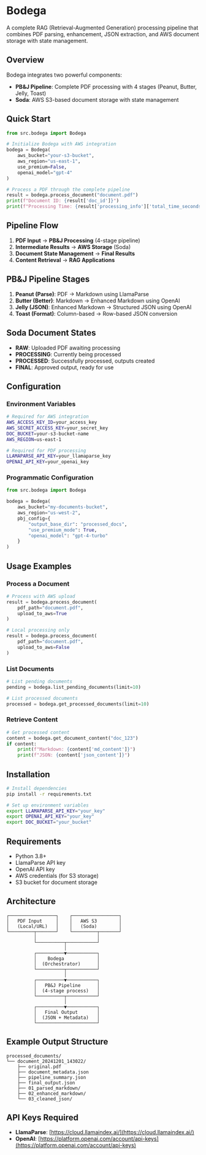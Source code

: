 # Bodega

A complete RAG (Retrieval-Augmented Generation) processing pipeline that combines PDF parsing, enhancement, JSON extraction, and AWS document storage with state management.

## Overview

Bodega integrates two powerful components:
- **PB&J Pipeline**: Complete PDF processing with 4 stages (Peanut, Butter, Jelly, Toast)
- **Soda**: AWS S3-based document storage with state management

## Quick Start

```python
from src.bodega import Bodega

# Initialize Bodega with AWS integration
bodega = Bodega(
    aws_bucket="your-s3-bucket",
    aws_region="us-east-1",
    use_premium=False,
    openai_model="gpt-4"
)

# Process a PDF through the complete pipeline
result = bodega.process_document("document.pdf")
print(f"Document ID: {result['doc_id']}")
print(f"Processing Time: {result['processing_info']['total_time_seconds']:.2f}s")
```

## Pipeline Flow

1. **PDF Input** → **PB&J Processing** (4-stage pipeline)
2. **Intermediate Results** → **AWS Storage** (Soda)
3. **Document State Management** → **Final Results**
4. **Content Retrieval** → **RAG Applications**

## PB&J Pipeline Stages

1. **Peanut (Parse)**: PDF → Markdown using LlamaParse
2. **Butter (Better)**: Markdown → Enhanced Markdown using OpenAI
3. **Jelly (JSON)**: Enhanced Markdown → Structured JSON using OpenAI
4. **Toast (Format)**: Column-based → Row-based JSON conversion

## Soda Document States

- **RAW**: Uploaded PDF awaiting processing
- **PROCESSING**: Currently being processed
- **PROCESSED**: Successfully processed, outputs created
- **FINAL**: Approved output, ready for use

## Configuration

### Environment Variables

```bash
# Required for AWS integration
AWS_ACCESS_KEY_ID=your_access_key
AWS_SECRET_ACCESS_KEY=your_secret_key
DOC_BUCKET=your-s3-bucket-name
AWS_REGION=us-east-1

# Required for PDF processing
LLAMAPARSE_API_KEY=your_llamaparse_key
OPENAI_API_KEY=your_openai_key
```

### Programmatic Configuration

```python
from src.bodega import Bodega

bodega = Bodega(
    aws_bucket="my-documents-bucket",
    aws_region="us-west-2",
    pbj_config={
        "output_base_dir": "processed_docs",
        "use_premium_mode": True,
        "openai_model": "gpt-4-turbo"
    }
)
```

## Usage Examples

### Process a Document

```python
# Process with AWS upload
result = bodega.process_document(
    pdf_path="document.pdf",
    upload_to_aws=True
)

# Local processing only
result = bodega.process_document(
    pdf_path="document.pdf", 
    upload_to_aws=False
)
```

### List Documents

```python
# List pending documents
pending = bodega.list_pending_documents(limit=10)

# List processed documents
processed = bodega.get_processed_documents(limit=10)
```

### Retrieve Content

```python
# Get processed content
content = bodega.get_document_content("doc_123")
if content:
    print(f"Markdown: {content['md_content']}")
    print(f"JSON: {content['json_content']}")
```

## Installation

```bash
# Install dependencies
pip install -r requirements.txt

# Set up environment variables
export LLAMAPARSE_API_KEY="your_key"
export OPENAI_API_KEY="your_key"
export DOC_BUCKET="your_bucket"
```

## Requirements

- Python 3.8+
- LlamaParse API key
- OpenAI API key
- AWS credentials (for S3 storage)
- S3 bucket for document storage

## Architecture

```
┌─────────────────┐    ┌─────────────────┐
│   PDF Input     │    │   AWS S3        │
│   (Local/URL)   │    │   (Soda)        │
└─────────┬───────┘    └─────────┬───────┘
          │                      │
          └──────────┬───────────┘
                     │
          ┌──────────▼───────────┐
          │    Bodega            │
          │  (Orchestrator)      │
          └──────────┬───────────┘
                     │
          ┌──────────▼───────────┐
          │   PB&J Pipeline      │
          │  (4-stage process)   │
          └──────────┬───────────┘
                     │
          ┌──────────▼───────────┐
          │   Final Output       │
          │  (JSON + Metadata)   │
          └──────────────────────┘
```

## Example Output Structure

```
processed_documents/
└── document_20241201_143022/
    ├── original.pdf
    ├── document_metadata.json
    ├── pipeline_summary.json
    ├── final_output.json
    ├── 01_parsed_markdown/
    ├── 02_enhanced_markdown/
    └── 03_cleaned_json/
```

## API Keys Required

- **LlamaParse**: [https://cloud.llamaindex.ai/](https://cloud.llamaindex.ai/)
- **OpenAI**: [https://platform.openai.com/account/api-keys](https://platform.openai.com/account/api-keys)